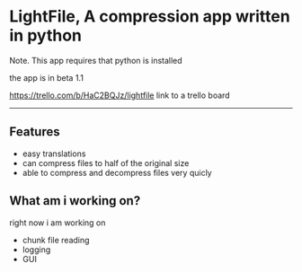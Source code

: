 # LightFile, A compression app written in python


Note. This app requires that python is installed

the app is in beta 1.1

https://trello.com/b/HaC2BQJz/lightfile link to a trello board

***
## Features
- easy translations
- can compress files to half of the original size
- able to compress and decompress files very quicly

## What am i working on?
right now i am working on

- chunk file reading
- logging
- GUI

